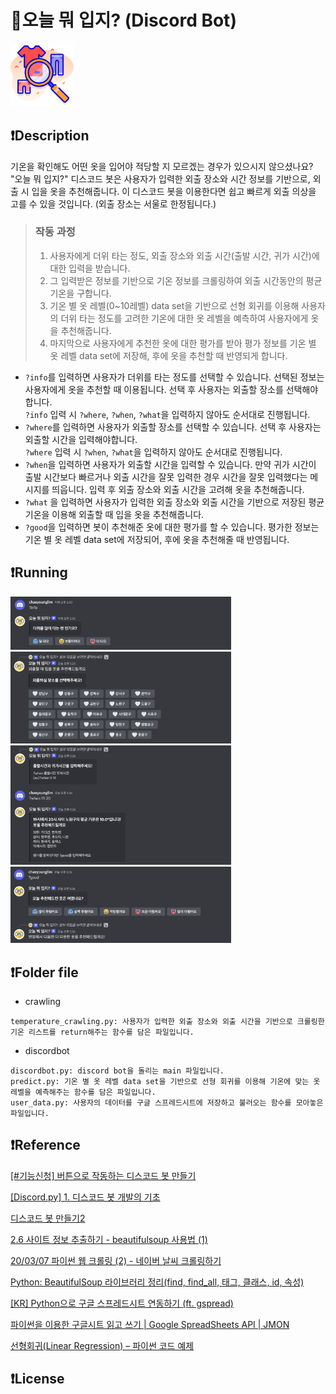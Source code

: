  👕오늘 뭐 입지? (Discord Bot)
 =============
<img src="./img/2.png" width="20%"/>

## ❗️Description
기온을 확인해도 어떤 옷을 입어야 적당할 지 모르겠는 경우가 있으시지 않으셨나요? "오늘 뭐 입지?" 디스코드 봇은 사용자가 입력한 외출 장소와 시간 정보를 기반으로, 외출 시 입을 옷을 추천해줍니다. 이 디스코드 봇을 이용한다면 쉽고 빠르게 외출 의상을 고를 수 있을 것입니다.
(외출 장소는 서울로 한정됩니다.)
> ### 작동 과정
> 1) 사용자에게 더위 타는 정도, 외출 장소와 외출 시간(출발 시간, 귀가 시간)에 대한 입력을 받습니다.
> 2) 그 입력받은 정보를 기반으로 기온 정보를 크롤링하여 외출 시간동안의 평균 기온을 구합니다.
> 3) 기온 별 옷 레벨(0~10레벨) data set을 기반으로 선형 회귀를 이용해 사용자의 더위 타는 정도를 고려한 기온에 대한 옷 레벨을 예측하여 사용자에게 옷을 추천해줍니다.
> 4) 마지막으로 사용자에게 추천한 옷에 대한 평가를 받아 평가 정보를 기온 별 옷 레벨 data set에 저장해, 후에 옷을 추천할 때 반영되게 합니다.

- `?info`를 입력하면 사용자가 더위를 타는 정도를 선택할 수 있습니다. 선택된 정보는 사용자에게 옷을 추천할 때 이용됩니다. 선택 후 사용자는 외출할 장소를 선택해야합니다.  
  `?info` 입력 시 `?where`, `?when`, `?what`을 입력하지 않아도 순서대로 진행됩니다.
- `?where`를 입력하면 사용자가 외출할 장소를 선택할 수 있습니다. 선택 후 사용자는 외출할 시간을 입력해야합니다.  
  `?where` 입력 시 `?when`, `?what`을 입력하지 않아도 순서대로 진행됩니다.
- `?when`을 입력하면 사용자가 외출할 시간을 입력할 수 있습니다. 만약 귀가 시간이 출발 시간보다 빠르거나 외출 시간을 잘못 입력한 경우 시간을 잘못 입력했다는 메시지를 띄웁니다. 입력 후  외출 장소와 외출 시간을 고려해 옷을 추천해줍니다.
- `?what` 을 입력하면 사용자가 입력한 외출 장소와 외출 시간을 기반으로 저장된 평균 기온을 이용해 외출할 때 입을 옷을 추천해줍니다.
- `?good`을 입력하면 봇이 추천해준 옷에 대한 평가를 할 수 있습니다. 평가한 정보는 기온 별 옷 레벨 data set에 저장되어, 후에 옷을 추천해줄 때 반영됩니다.  

## ❗️Running
<img src="./img/info1.png" width="70%"/>
<img src="./img/where.png" width="70%"/>
<img src="./img/when.png" width="70%"/>
<img src="./img/good.png" width="70%"/>  


## ❗️Folder file
- crawling
```
temperature_crawling.py: 사용자가 입력한 외출 장소와 외출 시간을 기반으로 크롤링한 기온 리스트를 return해주는 함수를 담은 파일입니다.
```
- discordbot
```
discordbot.py: discord bot을 돌리는 main 파일입니다.
predict.py: 기온 별 옷 레벨 data set을 기반으로 선형 회귀를 이용해 기온에 맞는 옷 레벨을 예측해주는 함수를 담은 파일입니다.
user_data.py: 사용자의 데이터를 구글 스프레드시트에 저장하고 불러오는 함수를 모아놓은 파일입니다.
```  

## ❗️Reference
[[#기능신청] 버튼으로 작동하는 디스코드 봇 만들기](https://www.youtube.com/watch?v=xPAEcn99JxY)  

[[Discord.py] 1. 디스코드 봇 개발의 기초](https://www.jongung.com/199)  

[디스코드 봇 만들기2](https://intunknown.tistory.com/618)

[2.6 사이트 정보 추출하기 - beautifulsoup 사용법 (1)](https://wikidocs.net/85739)

[20/03/07 파이썬 웹 크롤링 (2) - 네이버 날씨 크롤링하기](https://velog.io/@magnoliarfsit/%ED%8C%8C%EC%9D%B4%EC%8D%AC-%EC%9B%B9-%ED%81%AC%EB%A1%A4%EB%A7%81-2-%EB%84%A4%EC%9D%B4%EB%B2%84-%EB%82%A0%EC%94%A8-%ED%81%AC%EB%A1%A4%EB%A7%81%ED%95%98%EA%B8%B0)

[Python: BeautifulSoup 라이브러리 정리(find, find_all, 태그, 클래스, id, 속성)](https://seungjuitmemo.tistory.com/203)

[[KR] Python으로 구글 스프레드시트 연동하기 (ft. gspread)](https://lucaseo.github.io/posts/2020-04-12-python-spreadsheet-gspread/)  

[파이썬을 이용한 구글시트 읽고 쓰기 | Google SpreadSheets API | JMON](https://velog.io/@jmon/%EA%B5%AC%EA%B8%80%EC%8B%9C%ED%8A%B8-API-%EB%A5%BC-%EC%9D%B4%EC%9A%A9%ED%95%9C-%EC%9D%BD%EA%B3%A0-%EC%93%B0%EA%B8%B0-Google-SpreadSheets-API-JMON)  

[선형회귀(Linear Regression) – 파이썬 코드 예제](https://hleecaster.com/ml-linear-regression-example/)

## ❗️License
